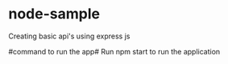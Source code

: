 # node-sample
Creating basic api's using express js


#command to run the app#
Run npm start to run the application

